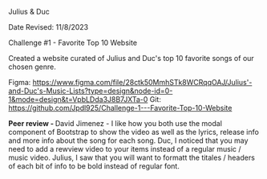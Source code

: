 Julius & Duc

 Date Revised: 11/8/2023

Challenge #1 - Favorite Top 10 Website

Created a website curated of Julius and Duc's top 10 favorite songs of our chosen genre.

Figma: 
https://www.figma.com/file/28ctk50MmhSTk8WCRqqOAJ/Julius'-and-Duc's-Music-Lists?type=design&node-id=0-1&mode=design&t=VpbLDda3J8B7JXTa-0
Git:
https://github.com/Jpdl925/Challenge-1---Favorite-Top-10-Website



<strong> Peer review - </strong> David Jimenez - I like how you both use the modal component of Bootstrap to show the video as well as the lyrics, release info and more info about the song for each song.  Duc, I noticed that you may need to add a rewview video to your items instead of a regular music / music video.  Julius, I saw that you will want to formatt the titales / headers of each bit of info to be bold instead of regular font.
